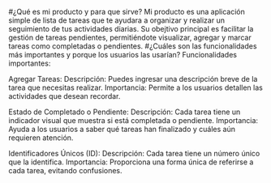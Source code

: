 #¿Qué es mi producto y para que sirve?
Mi producto es una aplicación simple de lista de tareas que te ayudara a organizar y realizar un seguimiento de tus actividades diarias. Su obejtivo principal es facilitar la gestión de tareas pendientes, permitiéndote visualizar, agregar y marcar tareas como completadas o pendientes.
#¿Cuáles son las funcionalidades más importantes y porque los usuarios las usarían?
Funcionalidades importantes:

Agregar Tareas:
Descripción: Puedes ingresar una descripción breve de la tarea que necesitas realizar.
Importancia: Permite a los usuarios detallen las actividades que desean recordar.

Estado de Completado o Pendiente:
Descripción: Cada tarea tiene un indicador visual que muestra si está completada o pendiente.
Importancia: Ayuda a los usuarios a saber qué tareas han finalizado y cuáles aún requieren atención.

Identificadores Únicos (ID):
Descripción: Cada tarea tiene un número único que la identifica.
Importancia: Proporciona una forma única de referirse a cada tarea, evitando confusiones.
